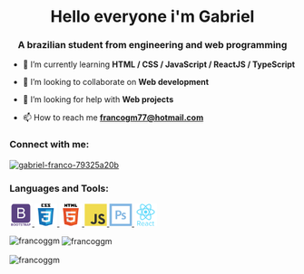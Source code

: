 <h1 align="center">Hello everyone i'm Gabriel</h1>
<h3 align="center">A brazilian student from engineering and web programming</h3>

- 🌱 I’m currently learning **HTML / CSS / JavaScript / ReactJS / TypeScript**

- 👯 I’m looking to collaborate on **Web development**

- 🤝 I’m looking for help with **Web projects**

- 📫 How to reach me **francogm77@hotmail.com**

<h3 align="left">Connect with me:</h3>
<p align="left">
<a href="https://linkedin.com/in/gabriel-franco-79325a20b" target="blank"><img align="center" src="https://raw.githubusercontent.com/rahuldkjain/github-profile-readme-generator/master/src/images/icons/Social/linked-in-alt.svg" alt="gabriel-franco-79325a20b" height="30" width="40" /></a>
</p>

<h3 align="left">Languages and Tools:</h3>
<p align="left"> <a href="https://getbootstrap.com" target="_blank"> <img src="https://raw.githubusercontent.com/devicons/devicon/master/icons/bootstrap/bootstrap-plain-wordmark.svg" alt="bootstrap" width="40" height="40"/> </a> <a href="https://www.w3schools.com/css/" target="_blank"> <img src="https://raw.githubusercontent.com/devicons/devicon/master/icons/css3/css3-original-wordmark.svg" alt="css3" width="40" height="40"/> </a> <a href="https://www.w3.org/html/" target="_blank"> <img src="https://raw.githubusercontent.com/devicons/devicon/master/icons/html5/html5-original-wordmark.svg" alt="html5" width="40" height="40"/> </a> <a href="https://developer.mozilla.org/en-US/docs/Web/JavaScript" target="_blank"> <img src="https://raw.githubusercontent.com/devicons/devicon/master/icons/javascript/javascript-original.svg" alt="javascript" width="40" height="40"/> </a> <a href="https://www.photoshop.com/en" target="_blank"> <img src="https://raw.githubusercontent.com/devicons/devicon/master/icons/photoshop/photoshop-line.svg" alt="photoshop" width="40" height="40"/> </a> <a href="https://reactjs.org/" target="_blank"> <img src="https://raw.githubusercontent.com/devicons/devicon/master/icons/react/react-original-wordmark.svg" alt="react" width="40" height="40"/> </a> </p>

<p><img align="left" src="https://github-readme-stats.vercel.app/api/top-langs?username=francoggm&show_icons=true&locale=en&layout=compact" alt="francoggm" /></p>

<p>&nbsp;<img align="center" src="https://github-readme-stats.vercel.app/api?username=francoggm&show_icons=true&locale=en" alt="francoggm" /></p>

<p><img align="center" src="https://github-readme-streak-stats.herokuapp.com/?user=francoggm&" alt="francoggm" /></p>



